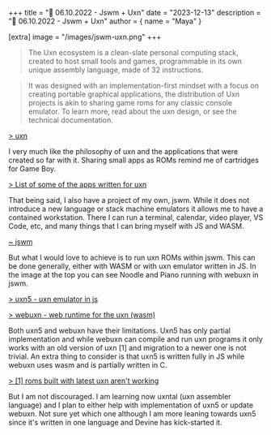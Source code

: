 +++
title = "🐰 06.10.2022 - Jswm + Uxn"
date = "2023-12-13"
description = "🐰 06.10.2022 - Jswm + Uxn"
author = { name = "Maya" }

[extra]
image = "/images/jswm-uxn.png"
+++

> The Uxn ecosystem is a clean-slate personal computing stack, created to host small tools and games, programmable in its own unique assembly language, made of 32 instructions.

> It was designed with an implementation-first mindset with a focus on creating portable graphical applications, the distribution of Uxn projects is akin to sharing game roms for any classic console emulator. To learn more, read about the uxn design, or see the technical documentation.

[> uxn](https://100r.co/site/uxn.html)

I very much like the philosophy of uxn and the applications that were created so far with it. Sharing small apps as ROMs remind me of cartridges for Game Boy.

[> List of some of the apps written for uxn](https://github.com/hundredrabbits/awesome-uxn#applications)

That being said, I also have a project of my own, jswm. While it does not introduce a new language or stack machine emulators it allows me to have a contained workstation.
There I can run a terminal, calendar, video player, VS Code, etc, and many things that I can bring myself with JS and WASM.

[~ jswm](jswm-javascript-window-manager.html)

But what I would love to achieve is to run uxn ROMs within jswm. This can be done generally, either with WASM or with uxn emulator written in JS. In the image at the top you can see Noodle and Piano running with webuxn in jswm.

[> uxn5 - uxn emulator in js](https://git.sr.ht/~rabbits/uxn5)

[> webuxn - web runtime for the uxn (wasm)](https://github.com/aduros/webuxn)

Both uxn5 and webuxn have their limitations. Uxn5 has only partial implementation and while webuxn can compile and run uxn programs it only works with an old version of uxn [1] and migration to a newer one is not trivial. An extra thing to consider is that uxn5 is written fully in JS while webuxn uses wasm and is partially written in C.

[> [1] roms built with latest uxn aren't working](https://github.com/aduros/webuxn/issues/2)

But I am not discouraged. I am learning now uxntal (uxn assembler language) and I plan to either help with implementation of uxn5 or update webuxn. Not sure yet which one although I am more leaning towards uxn5 since it's written in one language and Devine has kick-started it.